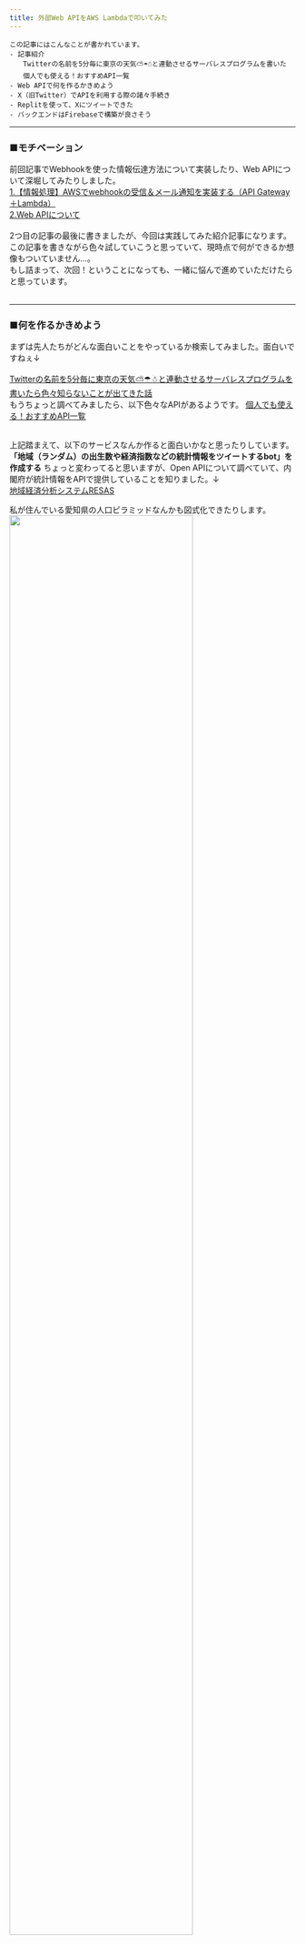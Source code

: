 ```yaml
---
title: 外部Web APIをAWS Lambdaで叩いてみた
---
```

<script async src="https://pagead2.googlesyndication.com/pagead/js/adsbygoogle.js?client=ca-pub-2844921131740253"
     crossorigin="anonymous"></script>
<!-- Global site tag (gtag.js) - Google Analytics -->
<script async src="https://www.googletagmanager.com/gtag/js?id=G-H1234VX5NE"></script>
<script>
  window.dataLayer = window.dataLayer || [];
  function gtag(){dataLayer.push(arguments);}
  gtag('js', new Date());

  gtag('config', 'G-H1234VX5NE');
</script>



```
この記事にはこんなことが書かれています。
- 記事紹介
　　Twitterの名前を5分毎に東京の天気⛅☂☃と連動させるサーバレスプログラムを書いた
　　個人でも使える！おすすめAPI一覧
- Web APIで何を作るかきめよう
- X（旧Twitter）でAPIを利用する際の諸々手続き
- Replitを使って、Xにツイートできた
- バックエンドはFirebaseで構築が良さそう
```

----
### ■モチベーション <br>

前回記事でWebhookを使った情報伝達方法について実装したり、Web APIについて深堀してみたりしました。 <br>
[1.【情報処理】AWSでwebhookの受信＆メール通知を実装する（API Gateway＋Lambda）](https://kissshot-skup.github.io/webpage/webhook/)<br>
[2.Web APIについて](https://kissshot-skup.github.io/webpage/webapi/)<br>
<br>
2つ目の記事の最後に書きましたが、今回は実践してみた紹介記事になります。<br>
この記事を書きながら色々試していこうと思っていて、現時点で何ができるか想像もついていません…。<br>
もし詰まって、次回！ということになっても、一緒に悩んで進めていただけたらと思っています。<br><br>

----
### ■何を作るかきめよう<br>
まずは先人たちがどんな面白いことをやっているか検索してみました。面白いですねぇ↓ <br><br>
[Twitterの名前を5分毎に東京の天気⛅☂☃と連動させるサーバレスプログラムを書いたら色々知らないことが出てきた話](https://qiita.com/issei_y/items/ab641746be2704db98be)<br>
もうちょっと調べてみましたら、以下色々なAPIがあるようです。
[個人でも使える！おすすめAPI一覧](https://qiita.com/mikan3rd/items/ba4737023f08bb2ca161)<br><br>

上記踏まえて、以下のサービスなんか作ると面白いかなと思ったりしています。<br>
**「地域（ランダム）の出生数や経済指数などの統計情報をツイートするbot」を作成する**
ちょっと変わってると思いますが、Open APIについて調べていて、内閣府が統計情報をAPIで提供していることを知りました。↓<br>
[地域経済分析システムRESAS](https://resas.go.jp/#/13/13101)<br>

私が住んでいる愛知県の人口ピラミッドなんかも図式化できたりします。<br>
<img src="../images/jinkou.png" width="80%"><br>

<br>

**なんかここ20年くらい女性より男性の人口が多いんだな！？** とか、何となく面白いものが見えてこないでしょうか。<br>

個人的な話をすると、最近祖父が亡くなったり、子供が生まれたりと人生の始まりと終わりについて考える機会が多くて、<br>
**「命は限りあるものだから今日はちょっとでも頑張ろう」とか「生まれてくる子供たちのためにできることなんだろうか」とかを少しでも考える機会になればなぁと思った次第です**<br>
本当は、昨日の出生者数とか出したかったんですが、昨日今日の出来事をAPIで提供してくれるシステムはなさそう…？でした。
<br>
安直な考えでは、難易度的にも「ある内容を引っ張ってきて自動ツイートする」ことは丁度よいかなと推測しているのと、
誰かがやった内容そのままではなくてちょっと捻りたかったというのもあり、一旦このテーマで進めてみることにします。<br>


----
### ■X（旧Twitter）でAPIを利用する際の諸々手続き<br>
XのAPI利用は、公式の許可がいるようです。以下サイトから申請をします。<br>
[X開発者プラットフォーム > Twitter API](https://developer.twitter.com/en/docs/twitter-api/getting-started/about-twitter-api)
<br>
以下のとおり有料枠もありますが、今回の利用用途にはオーバースペック、かつ、勉強のためなので基本は無料で構成したいと思います。<br>
<br>
<img src="../images/twitterapi.png" width="80%"><br>
手順は以下のとおりです。<br>

**1.開発者アカウントに登録する。**<br>
API利用の目的などを記入する必要があります。もちろん英語です…翻訳機と照らしながら確からしい英語で利用目的を記入しました。<br>
無料枠の申請なので、記入後すぐに（クレカ登録などなく）ダッシュボードにアクセス可能になりました。<br>
<br>
ダッシュボードは以下のような感じです。ツイート数のUsageがわかるようになっていそうです。<br>
色々と英語読み飛ばしてポチポチしていたので、間違って有料版に登録してないか不安になりましたが、“Free”の表記があり、ちょっと安心しました。<br>

<img src="../images/twitterdev.png" width="80%"><br>
<br>
サンプルアプリも提供されているようです。参考になりそう<br>
<br>
[公式：Twitter サンプルアプリ（@TwitterDev）](https://github.com/twitterdev)
<br>

**2.Xのbotを使うための設定をしていく**<br>
こちらの記事が非常にわかりやすかったです。「botを動かせるようにしていく」というところを進めていきます。<br>
[Twitter api freeでpythonを利用してbot（ボット）を作る](https://qiita.com/nekocat777/items/965a85195c4c7438e2be)
各種情報はローカルにメモして完了しました。<br>
<br>

**3.ツイートできるかのテストをする**<br>
上記2.で示した参考サイトに従ってテストしてみます。<br>
Replitという環境は初めて使いましたが、すぐコーディングできて初学者には嬉しいですね！<br>
<br>
ちなみに、Githubでアカウント連携してみましたが、Githubと連携した場合は1ヶ月Proモードで試用できるようです。<br>
freeで使いたかったのですが以下のようにProとなっていて焦りました…。<br>

<img src="../images/replit.png" width="80%"><br><br>
上記2.のとおりアクセスキーの設定をしたあと、コードを拝借して実行してみました。<br>
以下エラーが。<br>

```
Traceback (most recent call last):
  File "/home/runner/twitter-bot/main.py", line 8, in <module>
    ACCESS_SECRET = os.environ['ACCESS_SECRET']
  File "/nix/store/xf54733x4chbawkh1qvy9i1i4mlscy1c-python3-3.10.11/lib/python3.10/os.py", line 680, in __getitem__
    raise KeyError(key) from None
KeyError: 'ACCESS_SECRET'
```
サンプルコードの引数が“ACCESS_SECRET”ではなく、“ACCESS_TOKEN_SECRET”が正しそうですね。<br>
以下修正して再実行！<br>
<img src="../images/boterror.png" width="80%"><br><br>
で、できたー！！！
<br>
<img src="../images/bot.png" width="80%"><br><br>

ここまでで
**“外部からXのAPIを叩いて、ツイートする"**はできることを確認できました。<br>
一個ずつ見ていかないとどこがおかしいのか分からなくなるので、一歩一歩行きたいと思います<br>
<br>
さて、上記見真似でアクセストークンとやらを設定していましたが、これらがなにか気になりませんか？<br>
次章にまとめておきます。<br>
<br>

＜追記：あとから知ったことを参考までに＞
*コードで試用している「tweepy」はメンテナンスされなくなったようなので、使用するのを避けた方が良いという記事を見つけました。<br>
[PythonでTwitter](https://qiita.com/yasudaak/items/dbd0667e7658f09714f5)
<br>
*上記記事で、Twitter apiの利用目的は300 words 以上で使用目的を記載とあります。
私はそんなに書かなかったと思います。後から気づきました。<br>
偶然にもフォーマットは同じ感じで書いていますので、意味合いは伝わるとは信じていますが、もし文字数の条件が満たされないとして後から取り消しされることもあるかもしれません、できるだけ詳しく書いた方がよいということです。<br>

----
### ■認証の仕組みについて<br>
認証の仕組みについては、以下記事を参照。<br>
[一番分かりやすい OAuth の説明](https://qiita.com/TakahikoKawasaki/items/e37caf50776e00e733be)
<br>

[APIキー取得を解説！キーの役割・アクセストークンとの違いも](https://camp.trainocate.co.jp/magazine/howto-api-key/)
<br>
まとめると、<br>

**API キーは、APIにアクセスするための情報で、主に「誰がそのAPIを使用しているかを特定する」もの**<br>
**API シークレットキーは、APIにアクセスする際に使用するパスワードのような情報**<br>
<br>

**アクセストークンは、ユーザがAPIを利用する際に発行されるキーで、ユーザー・端末の数だけアクセストークンが発行されるもの。ユーザ確認のための情報**<br>
**APIキーは不変な情報で、アクセストークンはクライアントとサーバ間の通信で利用するもの**<br>
アクセストークンについては、上記参照URLの1個めの図がわかりやすいですね。<br>


----
### ■バックエンドを実装してみるか<br>
上記で紹介したbotを常時稼働させるためにはサーバ立ち上げがいるが、AWSを利用しようとするとどうしてもコストが心配になる。<br>
そんな大した情報ではないので、いいのだが、調べているとfirebaseを使用してアプリ開発をしている方が多くいる事に気づいた。<br>
<br>

[Webアプリ無料運営のススメ：FirebaseとNuxt(Vue)なら最強！](https://qiita.com/y_kawase/items/fb9f747d88af151f981a)<br>


[Firebaseとは？できることや料金体系などをわかりやすく解説](https://career.levtech.jp/guide/knowhow/article/386/)<br>

[あなたに最適なmBaaSはどれ？](https://press.monaca.io/atsushi/2667)<br>
<br>
ここらへんを掘って、最適なシステムを検討していこうと思う<br>
バックエンドの開発は次回！<br>
<br>

‐‐以下次回確認すること・メモ情報--<br>
[Firebaseとは？できることや料金体系などをわかりやすく解説](https://career.levtech.jp/guide/knowhow/article/386/)<br>
[地域経済分析システムRESAS](https://resas.go.jp/#/13/13101)<br>
[RESAS API仕様書](https://opendata.resas-portal.go.jp/docs/api/v1/index.html)<br>


----


## [Mainページに戻る](https://kissshot-skup.github.io/webpage)

